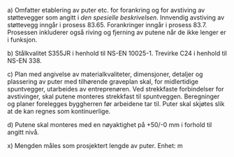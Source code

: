 a) Omfatter etablering av puter etc. for forankring og for avstiving av støttevegger som angitt i *den spesielle beskrivelsen*. Innvendig avstiving av støttevegg inngår i prosess 83.65. Forankringer inngår i prosess 83.7.
Prosessen inkluderer også riving og fjerning av putene når de ikke lenger er i funksjon.

b) Stålkvalitet S355JR i henhold til NS-EN 10025-1.
Trevirke C24 i henhold til NS-EN 338.

c) Plan med angivelse av materialkvaliteter, dimensjoner, detaljer og plassering av puter med tilhørende graveplan skal, for midlertidige spuntvegger, utarbeides av entreprenøren.
Ved strekkfaste forbindelser for avstivinger, skal putene monteres strekkfast til spuntveggen. Beregninger og planer forelegges byggherren før arbeidene tar til.
Puter skal skjøtes slik at de kan regnes som kontinuerlige.

d) Putene skal monteres med en nøyaktighet på +50/-0 mm i forhold til angitt nivå.

x) Mengden måles som prosjektert lengde av puter. Enhet: m

